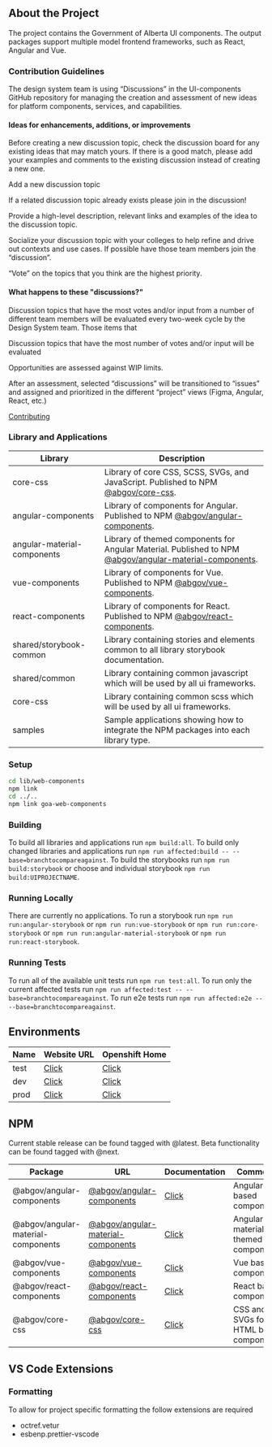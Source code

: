 ## About the Project

The project contains the Government of Alberta UI components. The output packages support multiple model frontend frameworks, such as React, Angular and Vue.

### Contribution Guidelines

The design system team is using “Discussions” in the UI-components GitHub repository for managing the creation and assessment of new ideas for platform components, services, and capabilities.

#### Ideas for enhancements, additions, or improvements

Before creating a new discussion topic, check the discussion board for any existing ideas that may match yours. If there is a good match, please add your examples and comments to the existing discussion instead of creating a new one.

Add a new discussion topic

If a related discussion topic already exists please join in the discussion!

Provide a high-level description, relevant links and examples of the idea to the discussion topic.

Socialize your discussion topic with your colleges to help refine and drive out contexts and use cases. If possible have those team members join the “discussion”.

“Vote” on the topics that you think are the highest priority.

#### What happens to these "discussions?"

Discussion topics that have the most votes and/or input from a number of different team members will be evaluated every two-week cycle by the Design System team. Those items that

Discussion topics that have the most number of votes and/or input will be evaluated

Opportunities are assessed against WIP limits.

After an assessment, selected “discussions” will be transitioned to “issues” and assigned and prioritized in the different “project” views (Figma, Angular, React, etc.)

[Contributing](contributing.md)

### Library and Applications

| Library                     | Description                                                                                                                                                                 |
| --------------------------- | --------------------------------------------------------------------------------------------------------------------------------------------------------------------------- |
| core-css                    | Library of core CSS, SCSS, SVGs, and JavaScript. Published to NPM [@abgov/core-css](https://www.npmjs.com/package/@abgov/core-css).                                         |
| angular-components          | Library of components for Angular. Published to NPM [@abgov/angular-components](https://www.npmjs.com/package/@abgov/angular-components).                                   |
| angular-material-components | Library of themed components for Angular Material. Published to NPM [@abgov/angular-material-components](https://www.npmjs.com/package/@abgov/angular-material-components). |
| vue-components              | Library of components for Vue. Published to NPM [@abgov/vue-components](https://www.npmjs.com/package/@abgov/vue-components).                                               |
| react-components            | Library of components for React. Published to NPM [@abgov/react-components](https://www.npmjs.com/package/@abgov/react-components).                                         |
| shared/storybook-common     | Library containing stories and elements common to all library storybook documentation.                                                                                      |
| shared/common               | Library containing common javascript which will be used by all ui frameworks.                                                                                               |
| core-css                    | Library containing common scss which will be used by all ui frameworks.                                                                                                     |
| samples                     | Sample applications showing how to integrate the NPM packages into each library type.                                                                                       |

### Setup
```bash
cd lib/web-components
npm link
cd ../..
npm link goa-web-components
```

### Building

To build all libraries and applications run `npm build:all`.
To build only changed libraries and applications run `npm run affected:build -- --base=branchtocompareagainst`.
To build the storybooks run `npm run build:storybook` or choose and individual storybook `npm run build:UIPROJECTNAME`.

### Running Locally

There are currently no applications.
To run a storybook run `npm run run:angular-storybook` or `npm run run:vue-storybook` or `npm run run:core-storybook` or `npm run run:angular-material-storybook` or `npm run run:react-storybook`.

### Running Tests

To run all of the available unit tests run `npm run test:all`.
To run only the current affected tests run `npm run affected:test -- --base=branchtocompareagainst`.
To run e2e tests run `npm run affected:e2e -- --base=branchtocompareagainst`.

## Environments

| Name | Website URL                                                       | Openshift Home                                                                           |
| ---- | ----------------------------------------------------------------- | ---------------------------------------------------------------------------------------- |
| test | [Click](https://ui-components-ui-components-test.os99.gov.ab.ca/) | [Click](https://console.os99.gov.ab.ca:8443/console/project/ui-components-test/overview) |
| dev  | [Click](https://ui-components-ui-components-dev.os99.gov.ab.ca/)  | [Click](https://console.os99.gov.ab.ca:8443/console/project/ui-components-dev/overview)  |
| prod | [Click](https://ui-components.alpha.alberta.ca/)                  | [Click](https://console.os99.gov.ab.ca:8443/console/project/ui-components-prod/overview) |

## NPM

Current stable release can be found tagged with @latest.
Beta functionality can be found tagged with @next.

| Package                            | URL                                                                                                    | Documentation                                                     | Comments                                |
| ---------------------------------- | ------------------------------------------------------------------------------------------------------ | ----------------------------------------------------------------- | --------------------------------------- |
| @abgov/angular-components          | [@abgov/angular-components](https://www.npmjs.com/package/@abgov/angular-components)                   | [Click](https://ui-components.alpha.alberta.ca/angular/)          | Angular based components.               |
| @abgov/angular-material-components | [@abgov/angular-material-components](https://www.npmjs.com/package/@abgov/angular-material-components) | [Click](https://ui-components.alpha.alberta.ca/angular-material/) | Angular material themed components.     |
| @abgov/vue-components              | [@abgov/vue-components](https://www.npmjs.com/package/@abgov/vue-components)                           | [Click](https://ui-components.alpha.alberta.ca/vue/)              | Vue based components.                   |
| @abgov/react-components            | [@abgov/react-components](https://www.npmjs.com/package/@abgov/react-components)                       | [Click](https://ui-components.alpha.alberta.ca/react/)            | React based components.                 |
| @abgov/core-css                    | [@abgov/core-css](https://www.npmjs.com/package/@abgov/core-css)                                       | [Click](https://ui-components.alpha.alberta.ca/core/)             | CSS and SVGs for HTML based components. |

## VS Code Extensions

### Formatting

To allow for project specific formatting the follow extensions are required

- octref.vetur
- esbenp.prettier-vscode
